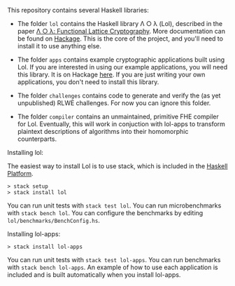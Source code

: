This repository contains several Haskell libraries:

  * The folder `lol` contains the Haskell library Λ ○ λ (Lol),
    described in the paper
    [Λ ○ λ: Functional Lattice Cryptography](https://eprint.iacr.org/2015/1134). More
    documentation can be found on
    [Hackage](https://hackage.haskell.org/package/lol). This is the
    core of the project, and you'll need to install it to use anything
    else.

  * The folder `apps` contains example cryptographic applications
    built using Lol. If you are interested in using our example
    applications, you will need this library. It is on Hackage
    [here](https://hackage.haskell.org/package/lol-apps). If you are
    just writing your own applications, you don't need to install this
    library.

  * The folder `challenges` contains code to generate and verify the
    (as yet unpublished) RLWE challenges. For now you can ignore this
    folder.

  * The folder `compiler` contains an unmaintained, primitive FHE
    compiler for Lol. Eventually, this will work in conjuction with
    lol-apps to transform plaintext descriptions of algorithms into
    their homomorphic counterparts.

Installing lol:

The easiest way to install Lol is to use stack, which is included in
the [Haskell Platform](https://www.haskell.org/platform/).
```
> stack setup
> stack install lol
```
You can run unit tests with `stack test lol`. You can run
microbenchmarks with `stack bench lol`. You can configure the
benchmarks by editing `lol/benchmarks/BenchConfig.hs`.

Installing lol-apps:
```
> stack install lol-apps
```
You can run unit tests with `stack test lol-apps`. You can run
benchmarks with `stack bench lol-apps`. An example of how to use each
application is included and is built automatically when you install
lol-apps.
